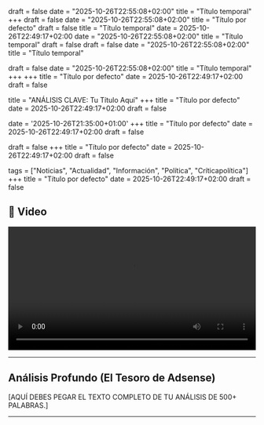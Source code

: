 draft = false
date = "2025-10-26T22:55:08+02:00"
title = "Título temporal"
+++
draft = false
date = "2025-10-26T22:55:08+02:00"
title = "Título por defecto"
draft = false
title = "Título temporal"
date = 2025-10-26T22:49:17+02:00
date = "2025-10-26T22:55:08+02:00"
title = "Título temporal"
draft = false
draft = false
date = "2025-10-26T22:55:08+02:00"
title = "Título temporal"

draft = false
date = "2025-10-26T22:55:08+02:00"
title = "Título temporal"
+++
+++
title = "Título por defecto"
date = 2025-10-26T22:49:17+02:00
draft = false

title = "ANÁLISIS CLAVE: Tu Título Aquí"
+++
title = "Título por defecto"
date = 2025-10-26T22:49:17+02:00
draft = false

date = '2025-10-26T21:35:00+01:00'
+++
title = "Título por defecto"
date = 2025-10-26T22:49:17+02:00
draft = false

draft = false
+++
title = "Título por defecto"
date = 2025-10-26T22:49:17+02:00
draft = false

tags = ["Noticias", "Actualidad", "Información", "Política", "Críticapolítica"]
+++
title = "Título por defecto"
date = 2025-10-26T22:49:17+02:00
draft = false


## 🎥 Video

<video controls src="https://pub-240094f2e1ec4a01996b0538dbaed474.r2.dev/prueba-comprimida.mp4" width="100%" preload="metadata" playsinline>
    Tu navegador no soporta el elemento de video.
</video>

---

## Análisis Profundo (El Tesoro de Adsense)

[AQUÍ DEBES PEGAR EL TEXTO COMPLETO DE TU ANÁLISIS DE 500+ PALABRAS.]

---
